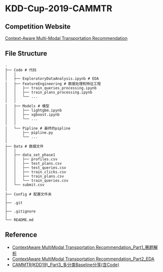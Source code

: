 # KDD-Cup-2019-CAMMTR

## Competition Website
[Context-Aware Multi-Modal Transportation Recommendation](https://dianshi.baidu.com/competition/29/rule)

## File Structure
```
.
├── Code # 代码
│   │
│   ├── ExploratoryDataAnalysis.ipynb # EDA
│   ├── FeatureEngineering # 数据处理和特征工程
│   │   ├── train_queries_processing.ipynb
│   │   ├── train_plans_processing.ipynb
│   │   └── ...
│   │
│   ├── Models # 模型
│   │   ├── lightgbm.ipynb
│   │   ├── xgboost.ipynb
│   │   └── ...
│   │
│   └── Pipline # 最终的pipline
│       ├── pipline.py
│       └── ...
│
├── Data # 数据文件
│   │
│   ├── data_set_phase1
│   │   ├── profiles.csv
│   │   ├── test_plans.csv
│   │   ├── test_queries.csv
│   │   ├── train_clicks.csv
│   │   ├── train_plans.csv
│   │   └── train_queries.csv
│   └── submit.csv
│
├── Config # 配置文件夹
│
├── .git
│
├── .gitignore
│
└── README.md
```

## Reference
* [ContextAware MultiModal Transportation Recommendation_Part1_赛题解析](https://mp.weixin.qq.com/s/3Qgz-swaSVsqHU86B5mfOA)
* [ContextAware MultiModal Transportation Recommendation_Part2_EDA](https://mp.weixin.qq.com/s/rlp2c3k8Y7NC73SPoONAMQ)
* [CAMMTR(KDD19)_Part3_多分类Baseline分享(含Code)](https://mp.weixin.qq.com/s/CHLxzXo2dV6RY-JVam510w)
